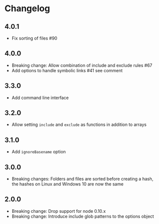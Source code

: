 # Changelog

## 4.0.1
- Fix sorting of files #90

## 4.0.0
- Breaking change: Allow combination of include and exclude rules #67
- Add options to handle symbolic links #41 see comment

## 3.3.0
- Add command line interface

## 3.2.0
- Allow setting `include` and `exclude` as functions in addition to arrays

## 3.1.0
- Add `ignoreBasename` option

## 3.0.0
- Breaking changes: Folders and files are sorted before creating a hash, the hashes on Linux and Windows 10 are now the same

## 2.0.0
- Breaking change: Drop support for node 0.10.x
- Breaking change: Introduce include glob patterns to the options object
